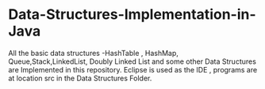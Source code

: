 # Data-Structures-Implementation-in-Java
All the basic data structures -HashTable , HashMap, Queue,Stack,LinkedList, Doubly Linked List and some other Data Structures are Implemented in this repository. 
Eclipse is used as the IDE , programs are at location src in the Data Structures Folder.
